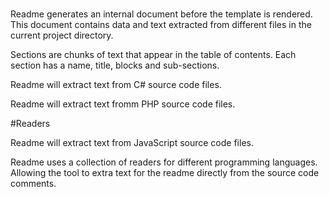 #

Readme generates an internal document before the template is rendered. This document contains data and text extracted
from different files in the current project directory.

Sections are chunks of text that appear in the table of contents. Each section has a name, title, blocks and sub-sections.

Readme will extract text from C# source code files.

Readme will extract text fromm PHP source code files.

#Readers

Readme will extract text from JavaScript source code files.

Readme uses a collection of readers for different programming languages. Allowing the tool
to extra text for the readme directly from the source code comments.

